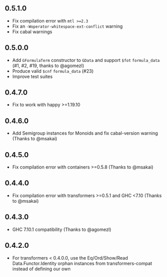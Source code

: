 ## 0.5.1.0

* Fix compilation error with `mtl >=2.3`
* Fix an `-Woperator-whitespace-ext-conflict` warning
* Fix cabal warnings

## 0.5.0.0

* Add `GFormulaTerm` constructor to `GData` and support `$fot` `formula_data` (#1, #2, #19, thanks to @agomezl)
* Produce valid `$cnf` `formula_data` (#23)
* Improve test suites

## 0.4.7.0

* Fix to work with happy >=1.19.10

## 0.4.6.0

* Add Semigroup instances for Monoids and fix cabal-version warning (Thanks to @msakai)

## 0.4.5.0

* Fix compilation error with containers >=0.5.8 (Thanks to @msakai)

## 0.4.4.0

* Fix compilation error with transformers >=0.5.1 and GHC <7.10 (Thanks to @msakai)

## 0.4.3.0

* GHC 7.10.1 compatibility (Thanks to @agomezl)

## 0.4.2.0

* For transformers < 0.4.0.0, use the Eq/Ord/Show/Read Data.Functor.Identity orphan instances
  from transformers-compat instead of defining our own
